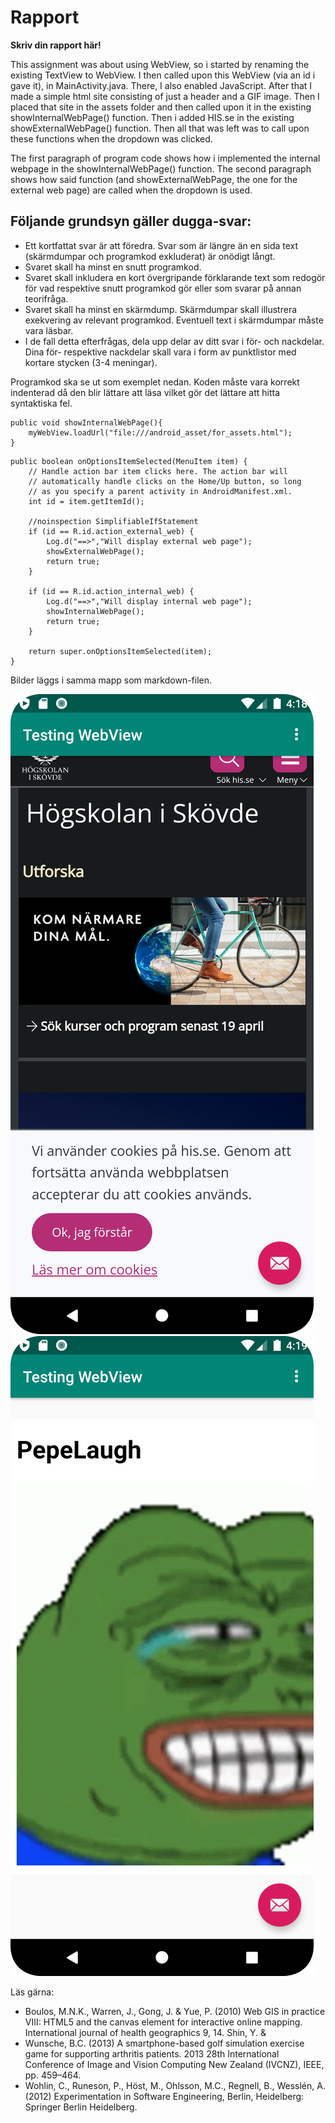 
# Rapport

**Skriv din rapport här!**

This assignment was about using WebView, so i started by renaming the existing TextView to WebView.
I then called upon this WebView (via an id i gave it), in MainActivity.java. There, I also enabled JavaScript.
After that I made a simple html site consisting of just a header and a GIF image.
Then I placed that site in the assets folder and then called upon it in the existing showInternalWebPage() function. Then i added HIS.se in the existing showExternalWebPage() function.
Then all that was left was to call upon these functions when the dropdown was clicked.

The first paragraph of program code shows how i implemented the internal webpage in the showInternalWebPage() function.
The second paragraph shows how said function (and showExternalWebPage, the one for the external web page) are called when the dropdown is used.

## Följande grundsyn gäller dugga-svar:

- Ett kortfattat svar är att föredra. Svar som är längre än en sida text (skärmdumpar och programkod exkluderat) är onödigt långt.
- Svaret skall ha minst en snutt programkod.
- Svaret skall inkludera en kort övergripande förklarande text som redogör för vad respektive snutt programkod gör eller som svarar på annan teorifråga.
- Svaret skall ha minst en skärmdump. Skärmdumpar skall illustrera exekvering av relevant programkod. Eventuell text i skärmdumpar måste vara läsbar.
- I de fall detta efterfrågas, dela upp delar av ditt svar i för- och nackdelar. Dina för- respektive nackdelar skall vara i form av punktlistor med kortare stycken (3-4 meningar).

Programkod ska se ut som exemplet nedan. Koden måste vara korrekt indenterad då den blir lättare att läsa vilket gör det lättare att hitta syntaktiska fel.

```
public void showInternalWebPage(){
    myWebView.loadUrl("file:///android_asset/for_assets.html");
}
```

```
public boolean onOptionsItemSelected(MenuItem item) {
    // Handle action bar item clicks here. The action bar will
    // automatically handle clicks on the Home/Up button, so long
    // as you specify a parent activity in AndroidManifest.xml.
    int id = item.getItemId();

    //noinspection SimplifiableIfStatement
    if (id == R.id.action_external_web) {
        Log.d("==>","Will display external web page");
        showExternalWebPage();
        return true;
    }

    if (id == R.id.action_internal_web) {
        Log.d("==>","Will display internal web page");
        showInternalWebPage();
        return true;
    }

    return super.onOptionsItemSelected(item);
}
```

Bilder läggs i samma mapp som markdown-filen.

![](external.png)
![](internal.png)

Läs gärna:

- Boulos, M.N.K., Warren, J., Gong, J. & Yue, P. (2010) Web GIS in practice VIII: HTML5 and the canvas element for interactive online mapping. International journal of health geographics 9, 14. Shin, Y. &
- Wunsche, B.C. (2013) A smartphone-based golf simulation exercise game for supporting arthritis patients. 2013 28th International Conference of Image and Vision Computing New Zealand (IVCNZ), IEEE, pp. 459–464.
- Wohlin, C., Runeson, P., Höst, M., Ohlsson, M.C., Regnell, B., Wesslén, A. (2012) Experimentation in Software Engineering, Berlin, Heidelberg: Springer Berlin Heidelberg.
